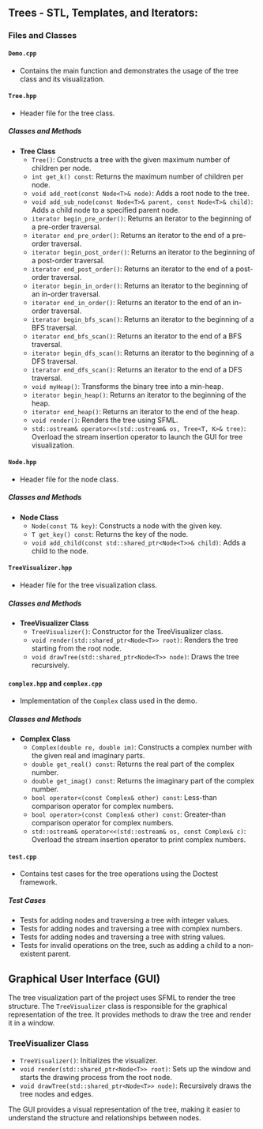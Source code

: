 
## Trees - STL, Templates, and Iterators:

### Files and Classes

#### `Demo.cpp`

- Contains the main function and demonstrates the usage of the tree class and its visualization.

#### `Tree.hpp`

- Header file for the tree class.

##### Classes and Methods

- **Tree Class**
  - `Tree()`: Constructs a tree with the given maximum number of children per node.
  - `int get_k() const`: Returns the maximum number of children per node.
  - `void add_root(const Node<T>& node)`: Adds a root node to the tree.
  - `void add_sub_node(const Node<T>& parent, const Node<T>& child)`: Adds a child node to a specified parent node.
  - `iterator begin_pre_order()`: Returns an iterator to the beginning of a pre-order traversal.
  - `iterator end_pre_order()`: Returns an iterator to the end of a pre-order traversal.
  - `iterator begin_post_order()`: Returns an iterator to the beginning of a post-order traversal.
  - `iterator end_post_order()`: Returns an iterator to the end of a post-order traversal.
  - `iterator begin_in_order()`: Returns an iterator to the beginning of an in-order traversal.
  - `iterator end_in_order()`: Returns an iterator to the end of an in-order traversal.
  - `iterator begin_bfs_scan()`: Returns an iterator to the beginning of a BFS traversal.
  - `iterator end_bfs_scan()`: Returns an iterator to the end of a BFS traversal.
  - `iterator begin_dfs_scan()`: Returns an iterator to the beginning of a DFS traversal.
  - `iterator end_dfs_scan()`: Returns an iterator to the end of a DFS traversal.
  - `void myHeap()`: Transforms the binary tree into a min-heap.
  - `iterator begin_heap()`: Returns an iterator to the beginning of the heap.
  - `iterator end_heap()`: Returns an iterator to the end of the heap.
  - `void render()`: Renders the tree using SFML.
  - `std::ostream& operator<<(std::ostream& os, Tree<T, K>& tree)`: Overload the stream insertion operator to launch the GUI for tree visualization.

#### `Node.hpp`

- Header file for the node class.

##### Classes and Methods

- **Node Class**
  - `Node(const T& key)`: Constructs a node with the given key.
  - `T get_key() const`: Returns the key of the node.
  - `void add_child(const std::shared_ptr<Node<T>>& child)`: Adds a child to the node.

#### `TreeVisualizer.hpp`

- Header file for the tree visualization class.

##### Classes and Methods

- **TreeVisualizer Class**
  - `TreeVisualizer()`: Constructor for the TreeVisualizer class.
  - `void render(std::shared_ptr<Node<T>> root)`: Renders the tree starting from the root node.
  - `void drawTree(std::shared_ptr<Node<T>> node)`: Draws the tree recursively.

#### `complex.hpp` and `complex.cpp`

- Implementation of the `Complex` class used in the demo.

##### Classes and Methods

- **Complex Class**
  - `Complex(double re, double im)`: Constructs a complex number with the given real and imaginary parts.
  - `double get_real() const`: Returns the real part of the complex number.
  - `double get_imag() const`: Returns the imaginary part of the complex number.
  - `bool operator<(const Complex& other) const`: Less-than comparison operator for complex numbers.
  - `bool operator>(const Complex& other) const`: Greater-than comparison operator for complex numbers.
  - `std::ostream& operator<<(std::ostream& os, const Complex& c)`: Overload the stream insertion operator to print complex numbers.

#### `test.cpp`

- Contains test cases for the tree operations using the Doctest framework.

##### Test Cases

- Tests for adding nodes and traversing a tree with integer values.
- Tests for adding nodes and traversing a tree with complex numbers.
- Tests for adding nodes and traversing a tree with string values.
- Tests for invalid operations on the tree, such as adding a child to a non-existent parent.

## Graphical User Interface (GUI)

The tree visualization part of the project uses SFML to render the tree structure. The `TreeVisualizer` class is responsible for the graphical representation of the tree. It provides methods to draw the tree and render it in a window.

### TreeVisualizer Class

- `TreeVisualizer()`: Initializes the visualizer.
- `void render(std::shared_ptr<Node<T>> root)`: Sets up the window and starts the drawing process from the root node.
- `void drawTree(std::shared_ptr<Node<T>> node)`: Recursively draws the tree nodes and edges.

The GUI provides a visual representation of the tree, making it easier to understand the structure and relationships between nodes.
